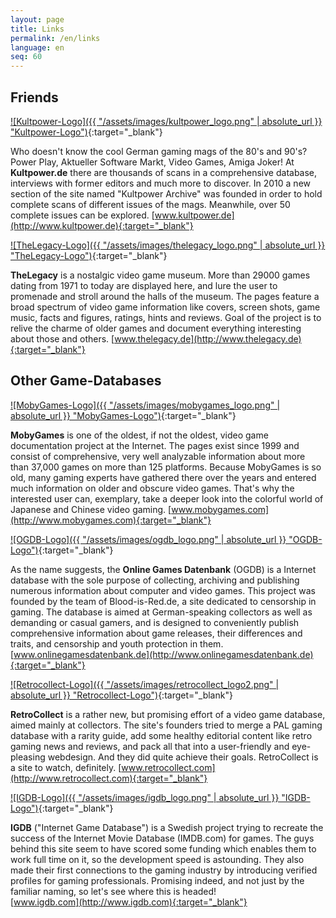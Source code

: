 ```yaml
---
layout: page
title: Links
permalink: /en/links
language: en
seq: 60
---
```


Friends
-------

 [![Kultpower-Logo]({{ "/assets/images/kultpower_logo.png" | absolute_url }} "Kultpower-Logo")](http://www.kultpower.de){:target="_blank"}

Who doesn't know the cool German gaming mags of the 80's and 90's? Power Play, Aktueller Software Markt, Video Games, Amiga Joker! At **Kultpower.de** there are thousands of scans in a comprehensive database, interviews with former editors and much more to discover. In 2010 a new section of the site named "Kultpower Archive" was founded in order to hold complete scans of different issues of the mags. Meanwhile, over 50 complete issues can be explored. [www.kultpower.de](http://www.kultpower.de){:target="_blank"}



 [![TheLegacy-Logo]({{ "/assets/images/thelegacy_logo.png" | absolute_url }} "TheLegacy-Logo")](http://www.thelegacy.de){:target="_blank"}

**TheLegacy** is a nostalgic video game museum. More than 29000 games dating from 1971 to today are displayed here, and lure the user to promenade and stroll around the halls of the museum. The pages feature a broad spectrum of video game information like covers, screen shots, game music, facts and figures, ratings, hints and reviews. Goal of the project is to relive the charme of older games and document everything interesting about those and others. [www.thelegacy.de](http://www.thelegacy.de){:target="_blank"}



Other Game-Databases
--------------------

 [![MobyGames-Logo]({{ "/assets/images/mobygames_logo.png" | absolute_url }} "MobyGames-Logo")](http://www.mobygames.com){:target="_blank"}

**MobyGames** is one of the oldest, if not the oldest, video game documentation project at the Internet. The pages exist since 1999 and consist of comprehensive, very well analyzable information about more than 37,000 games on more than 125 platforms. Because MobyGames is so old, many gaming experts have gathered there over the years and entered much information on older and obscure video games. That's why the interested user can, exemplary, take a deeper look into the colorful world of Japanese and Chinese video gaming. [www.mobygames.com](http://www.mobygames.com){:target="_blank"}



 [![OGDB-Logo]({{ "/assets/images/ogdb_logo.png" | absolute_url }} "OGDB-Logo")](http://www.onlinegamesdatenbank.de){:target="_blank"}

As the name suggests, the **Online Games Datenbank** (OGDB) is a Internet database with the sole purpose of collecting, archiving and publishing numerous information about computer and video games. This project was founded by the team of Blood-is-Red.de, a site dedicated to censorship in gaming. The database is aimed at German-speaking collectors as well as demanding or casual gamers, and is designed to conveniently publish comprehensive information about game releases, their differences and traits, and censorship and youth protection in them. [www.onlinegamesdatenbank.de](http://www.onlinegamesdatenbank.de){:target="_blank"}



 [![Retrocollect-Logo]({{ "/assets/images/retrocollect_logo2.png" | absolute_url }} "Retrocollect-Logo")](http://www.retrocollect.com){:target="_blank"}

**RetroCollect** is a rather new, but promising effort of a video game database, aimed mainly at collectors. The site's founders tried to merge a PAL gaming database with a rarity guide, add some healthy editorial content like retro gaming news and reviews, and pack all that into a user-friendly and eye-pleasing webdesign. And they did quite achieve their goals. RetroCollect is a site to watch, definitely. [www.retrocollect.com](http://www.retrocollect.com){:target="_blank"}



 [![IGDB-Logo]({{ "/assets/images/igdb_logo.png" | absolute_url }} "IGDB-Logo")](http://www.igdb.com){:target="_blank"}

**IGDB** ("Internet Game Database") is a Swedish project trying to recreate the success of the Internet Movie Database (IMDB.com) for games. The guys behind this site seem to have scored some funding which enables them to work full time on it, so the development speed is astounding. They also made their first connections to the gaming industry by introducing verified profiles for gaming professionals. Promising indeed, and not just by the familiar naming, so let's see where this is headed!  
[www.igdb.com](http://www.igdb.com){:target="_blank"}
